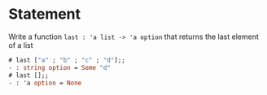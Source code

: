 # Statement

Write a function `last : 'a list -> 'a option` that returns the last element of a list

```ocaml
# last ["a" ; "b" ; "c" ; "d"];;
- : string option = Some "d"
# last [];;
- : 'a option = None
```